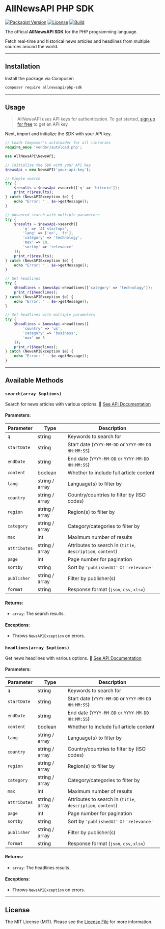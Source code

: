 # AllNewsAPI PHP SDK

[![Packagist Version](https://img.shields.io/packagist/v/allnewsapi/php-sdk.svg?style=flat-square)](https://packagist.org/packages/allnewsapi/php-sdk)
[![License](https://img.shields.io/packagist/l/allnewsapi/php-sdk.svg?style=flat-square)](LICENSE)
[![Build](https://img.shields.io/badge/build-passing-brightgreen?style=flat-square)](https://github.com/AllNewsAPI/php-sdk)

The official **AllNewsAPI SDK** for the PHP programming language. 

Fetch real-time and historical news articles and headlines from multiple sources around the world.

---

## Installation

Install the package via Composer:

```bash
composer require allnewsapi/php-sdk
```

---

## Usage

> AllNewsAPI uses API keys for authentication. To get started, <a href="https://allnewsapi.com/signup" target="_blank">sign up for free</a> to get an API key

Next, import and initialize the SDK with your API key. 

```php
// Loads Composer's autoloader for all libraries
require_once 'vendor/autoload.php';

use AllNewsAPI\NewsAPI;

// Initialize the SDK with your API key
$newsApi = new NewsAPI('your-api-key');

// Simple search
try {
    $results = $newsApi->search(['q' => 'bitcoin']);
    print_r($results);
} catch (NewsAPIException $e) {
    echo "Error: " . $e->getMessage();
}

// Advanced search with multiple parameters
try {
    $results = $newsApi->search([
        'q' => 'AI startups',
        'lang' => ['en', 'fr'],
        'category' => 'technology',
        'max' => 10,
        'sortby' => 'relevance'
    ]);
    print_r($results);
} catch (NewsAPIException $e) {
    echo "Error: " . $e->getMessage();
}

// Get headlines
try {
    $headlines = $newsApi->headlines(['category' => 'technology']);
    print_r($headlines);
} catch (NewsAPIException $e) {
    echo "Error: " . $e->getMessage();
}

// Get headlines with multiple parameters
try {
    $headlines = $newsApi->headlines([
        'country' => 'us',
        'category' => 'business',
        'max' => 5
    ]);
    print_r($headlines);
} catch (NewsAPIException $e) {
    echo "Error: " . $e->getMessage();
}
```

---

## Available Methods

### `search(array $options)`

Search for news articles with various options. 🔗 [See API Documentation](https://allnewsapi.com/docs#search-endpoint)  

#### Parameters:

| Parameter   | Type              | Description |
|-------------|-------------------|-------------|
| `q`         | string             | Keywords to search for |
| `startDate` | string  | Start date (`YYYY-MM-DD` or `YYYY-MM-DD HH:MM:SS`) |
| `endDate`   | string  | End date (`YYYY-MM-DD` or `YYYY-MM-DD HH:MM:SS`) |
| `content`   | boolean            | Whether to include full article content |
| `lang`      | string / array     | Language(s) to filter by |
| `country`   | string / array     | Country/countries to filter by (ISO codes) |
| `region`    | string / array     | Region(s) to filter by |
| `category`  | string / array     | Category/categories to filter by |
| `max`       | int                | Maximum number of results |
| `attributes`| string / array     | Attributes to search in (`title`, `description`, `content`) |
| `page`      | int                | Page number for pagination |
| `sortby`    | string             | Sort by `'publishedAt'` or `'relevance'` |
| `publisher` | string / array     | Filter by publisher(s) |
| `format`    | string             | Response format (`json`, `csv`, `xlsx`) |

#### Returns:

- `array`: The search results.

#### Exceptions:

- Throws `NewsAPIException` on errors.

### `headlines(array $options)`

Get news headlines with various options. 🔗 [See API Documentation](https://allnewsapi.com/docs#headlines-endpoint)

#### Parameters:

| Parameter   | Type              | Description |
|-------------|-------------------|-------------|
| `q`         | string             | Keywords to search for |
| `startDate` | string  | Start date (`YYYY-MM-DD` or `YYYY-MM-DD HH:MM:SS`) |
| `endDate`   | string  | End date (`YYYY-MM-DD` or `YYYY-MM-DD HH:MM:SS`) |
| `content`   | boolean            | Whether to include full article content |
| `lang`      | string / array     | Language(s) to filter by |
| `country`   | string / array     | Country/countries to filter by (ISO codes) |
| `region`    | string / array     | Region(s) to filter by |
| `category`  | string / array     | Category/categories to filter by |
| `max`       | int                | Maximum number of results |
| `attributes`| string / array     | Attributes to search in (`title`, `description`, `content`) |
| `page`      | int                | Page number for pagination |
| `sortby`    | string             | Sort by `'publishedAt'` or `'relevance'` |
| `publisher` | string / array     | Filter by publisher(s) |
| `format`    | string             | Response format (`json`, `csv`, `xlsx`) |

#### Returns:

- `array`: The headlines results.

#### Exceptions:

- Throws `NewsAPIException` on errors.

---

## License

The MIT License (MIT). Please see the [License File](LICENSE) for more information.
